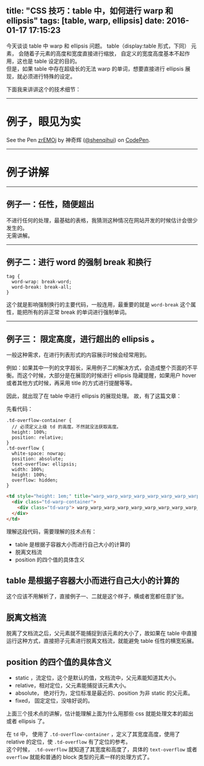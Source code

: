 title: "CSS 技巧：table 中，如何进行 warp 和 ellipsis"
tags: [table, warp, ellipsis]
date: 2016-01-17 17:15:23
---

今天谈谈 table 中 warp 和 ellipsis 问题。
table（display:table 形式，下同） 元素， 会随着子元素的高度和宽度直接进行缩放， 自定义的宽度高度基本不起作用，这也是 table 设定的目的。  
但是，如果 table 中存在超级长的无法 warp 的单词，想要直接进行 ellipsis 展现，就必须进行特殊的设定。

下面我来讲讲这个的技术细节：

<!--more-->

---

# 例子，眼见为实

<p data-height="900" data-theme-id="0" data-slug-hash="zrEMOj" data-default-tab="result" data-user="shenqihui" class='codepen'>See the Pen <a href='http://codepen.io/shenqihui/pen/zrEMOj/'>zrEMOj</a> by 神奇辉 (<a href='http://codepen.io/shenqihui'>@shenqihui</a>) on <a href='http://codepen.io'>CodePen</a>.</p>
<script async src="//assets.codepen.io/assets/embed/ei.js"></script>

---

# 例子讲解

---

## 例子一：任性，随便超出
不进行任何的处理，最基础的表格，我猜测这种情况在网站开发的时候估计会很少发生的。  
无需讲解。  

---

## 例子二：进行 word 的强制 break 和换行
```less
tag {
  word-wrap: break-word;
  word-break: break-all;
}
```
这个就是影响强制换行的主要代码，一般连用，最重要的就是 `word-break` 这个属性，能把所有的非正常 break 的单词进行强制单词。  

---

## 例子三： 限定高度，进行超出的 ellipsis 。
一般这种需求，在进行列表形式的内容展示时候会经常用到。  

例如：如果其中一列的文字超长，采用例子二的解决方式，会造成整个页面的不平衡。而这个时候，大部分是在展现的时候进行 ellipsis 隐藏提醒，如果用户 hover 或者其他方式时候，再采用 title 的方式进行提醒等等。

因此，就出现了在 table 中进行 ellipsis 的展现处理。
故，有了这篇文章：

先看代码：
```less
.td-overflow-container {
  // 必须定义上级 td 的高度。不然就没法获取高度。
  height: 100%;
  position: relative;
}
.td-overflow {
  white-space: nowrap;
  position: absolute;
  text-overflow: ellipsis;
  width: 100%;
  height: 100%;
  overflow: hidden;
}
```
```html
<td style="height: 1em;" title="warp_warp_warp_warp_warp_warp_warp_warp_warp_warp_warp_warp_warp_warp_warp_warp_warp_warp_warp_warp_warp_warp_warp_warp_warp_warp_warp_warp_warp_warp_warp_warp_warp_warp_warp_warp_warp_warp_warp_warp_warp_warp_warp_warp_">
  <div class="td-warp-container">
    <div class="td-warp"> warp_warp_warp_warp_warp_warp_warp_warp_warp_warp_warp_warp_warp_warp_warp_warp_warp_warp_warp_warp_warp_warp_warp_warp_warp_warp_warp_warp_warp_warp_warp_warp_warp_warp_warp_warp_warp_warp_warp_warp_warp_warp_warp_warp_</div>
  </div>
</td>
```
理解这段代码，需要理解的技术点有：

* table 是根据子容器大小而进行自己大小的计算的
* 脱离文档流
* position 的四个值的具体含义

## table 是根据子容器大小而进行自己大小的计算的
这个应该不用解析了，直接例子一、二就是这个样子，横或者宽都任意扩张。

## 脱离文档流
脱离了文档流之后，父元素就不能捕捉到该元素的大小了，故如果在 table 中直接运行这种方式，直接把子元素进行脱离文档流，就能避免 table 任性的横宽拓展。

## position 的四个值的具体含义
* static ，流定位，这个是默认的值，文档流中，父元素能知道其大小。
* relative，相对定位，父元素能捕捉该元素大小。
* absolute， 绝对行为，定位标准是最近的、position 为非 static 的父元素。
* fixed， 固定定位，没啥好说的。

上面三个技术点的讲解，估计能理解上面为什么用那些 css 就能处理文本的超出或者 ellipsis 了。

在 `td` 中， 使用了 `.td-overflow-container` ，定义了其宽度高度，使用了 relative 的定位，使 `.td-overflow` 有了定位的参考。  
这个时候， `.td-overflow` 就知道了其宽度和高度了，具体的 `text-overflow` 或者 `overflow` 就能和普通的 block 类型的元素一样的处理方式了。